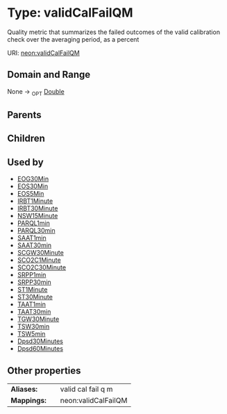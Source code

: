 
# Type: validCalFailQM


Quality metric that summarizes the failed outcomes of the valid calibration check over the averaging period, as a percent

URI: [neon:validCalFailQM](https://data.neonscience.org/validCalFailQM)


## Domain and Range

None ->  <sub>OPT</sub> [Double](types/Double.md)

## Parents


## Children


## Used by

 * [EOG30Min](EOG30Min.md)
 * [EOS30Min](EOS30Min.md)
 * [EOS5Min](EOS5Min.md)
 * [IRBT1Minute](IRBT1Minute.md)
 * [IRBT30Minute](IRBT30Minute.md)
 * [NSW15Minute](NSW15Minute.md)
 * [PARQL1min](PARQL1min.md)
 * [PARQL30min](PARQL30min.md)
 * [SAAT1min](SAAT1min.md)
 * [SAAT30min](SAAT30min.md)
 * [SCGW30Minute](SCGW30Minute.md)
 * [SCO2C1Minute](SCO2C1Minute.md)
 * [SCO2C30Minute](SCO2C30Minute.md)
 * [SRPP1min](SRPP1min.md)
 * [SRPP30min](SRPP30min.md)
 * [ST1Minute](ST1Minute.md)
 * [ST30Minute](ST30Minute.md)
 * [TAAT1min](TAAT1min.md)
 * [TAAT30min](TAAT30min.md)
 * [TGW30Minute](TGW30Minute.md)
 * [TSW30min](TSW30min.md)
 * [TSW5min](TSW5min.md)
 * [Dpsd30Minutes](Dpsd30Minutes.md)
 * [Dpsd60Minutes](Dpsd60Minutes.md)

## Other properties

|  |  |  |
| --- | --- | --- |
| **Aliases:** | | valid cal fail q m |
| **Mappings:** | | neon:validCalFailQM |

